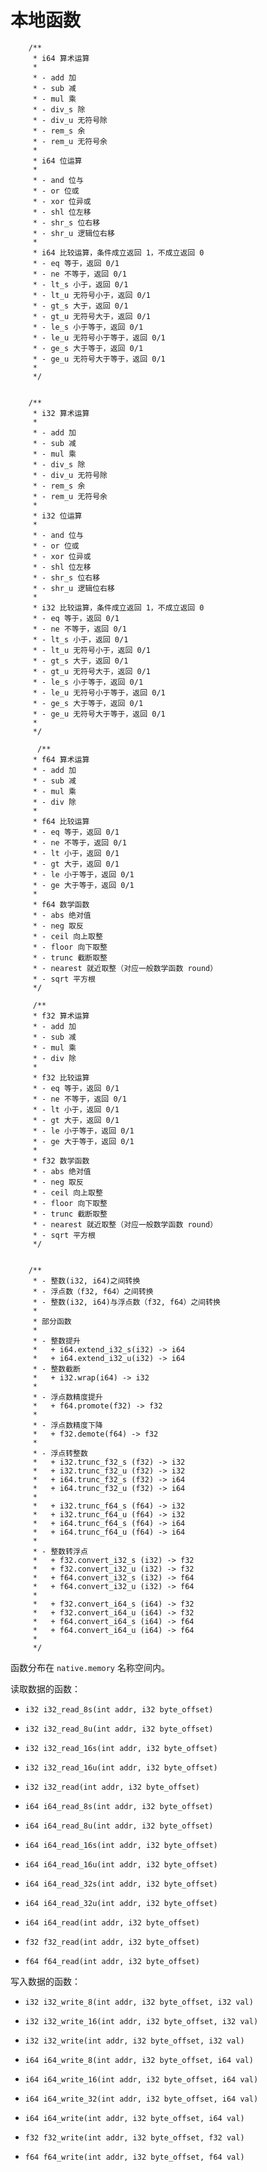 # 本地函数

        /**
         * i64 算术运算
         *
         * - add 加
         * - sub 减
         * - mul 乘
         * - div_s 除
         * - div_u 无符号除
         * - rem_s 余
         * - rem_u 无符号余
         *
         * i64 位运算
         *
         * - and 位与
         * - or 位或
         * - xor 位异或
         * - shl 位左移
         * - shr_s 位右移
         * - shr_u 逻辑位右移
         *
         * i64 比较运算，条件成立返回 1，不成立返回 0
         * - eq 等于，返回 0/1
         * - ne 不等于，返回 0/1
         * - lt_s 小于，返回 0/1
         * - lt_u 无符号小于，返回 0/1
         * - gt_s 大于，返回 0/1
         * - gt_u 无符号大于，返回 0/1
         * - le_s 小于等于，返回 0/1
         * - le_u 无符号小于等于，返回 0/1
         * - ge_s 大于等于，返回 0/1
         * - ge_u 无符号大于等于，返回 0/1
         *
         */


        /**
         * i32 算术运算
         *
         * - add 加
         * - sub 减
         * - mul 乘
         * - div_s 除
         * - div_u 无符号除
         * - rem_s 余
         * - rem_u 无符号余
         *
         * i32 位运算
         *
         * - and 位与
         * - or 位或
         * - xor 位异或
         * - shl 位左移
         * - shr_s 位右移
         * - shr_u 逻辑位右移
         *
         * i32 比较运算，条件成立返回 1，不成立返回 0
         * - eq 等于，返回 0/1
         * - ne 不等于，返回 0/1
         * - lt_s 小于，返回 0/1
         * - lt_u 无符号小于，返回 0/1
         * - gt_s 大于，返回 0/1
         * - gt_u 无符号大于，返回 0/1
         * - le_s 小于等于，返回 0/1
         * - le_u 无符号小于等于，返回 0/1
         * - ge_s 大于等于，返回 0/1
         * - ge_u 无符号大于等于，返回 0/1
         *
         */

          /**
         * f64 算术运算
         * - add 加
         * - sub 减
         * - mul 乘
         * - div 除
         *
         * f64 比较运算
         * - eq 等于，返回 0/1
         * - ne 不等于，返回 0/1
         * - lt 小于，返回 0/1
         * - gt 大于，返回 0/1
         * - le 小于等于，返回 0/1
         * - ge 大于等于，返回 0/1
         *
         * f64 数学函数
         * - abs 绝对值
         * - neg 取反
         * - ceil 向上取整
         * - floor 向下取整
         * - trunc 截断取整
         * - nearest 就近取整（对应一般数学函数 round）
         * - sqrt 平方根
         */

         /**
         * f32 算术运算
         * - add 加
         * - sub 减
         * - mul 乘
         * - div 除
         *
         * f32 比较运算
         * - eq 等于，返回 0/1
         * - ne 不等于，返回 0/1
         * - lt 小于，返回 0/1
         * - gt 大于，返回 0/1
         * - le 小于等于，返回 0/1
         * - ge 大于等于，返回 0/1
         *
         * f32 数学函数
         * - abs 绝对值
         * - neg 取反
         * - ceil 向上取整
         * - floor 向下取整
         * - trunc 截断取整
         * - nearest 就近取整（对应一般数学函数 round）
         * - sqrt 平方根
         */


        /**
         * - 整数(i32, i64)之间转换
         * - 浮点数（f32, f64）之间转换
         * - 整数(i32, i64)与浮点数（f32, f64）之间转换
         *
         * 部分函数
         *
         * - 整数提升
         *   + i64.extend_i32_s(i32) -> i64
         *   + i64.extend_i32_u(i32) -> i64
         * - 整数截断
         *   + i32.wrap(i64) -> i32
         *
         * - 浮点数精度提升
         *   + f64.promote(f32) -> f32
         *
         * - 浮点数精度下降
         *   + f32.demote(f64) -> f32
         *
         * - 浮点转整数
         *   + i32.trunc_f32_s (f32) -> i32
         *   + i32.trunc_f32_u (f32) -> i32
         *   + i64.trunc_f32_s (f32) -> i64
         *   + i64.trunc_f32_u (f32) -> i64
         *
         *   + i32.trunc_f64_s (f64) -> i32
         *   + i32.trunc_f64_u (f64) -> i32
         *   + i64.trunc_f64_s (f64) -> i64
         *   + i64.trunc_f64_u (f64) -> i64
         *
         * - 整数转浮点
         *   + f32.convert_i32_s (i32) -> f32
         *   + f32.convert_i32_u (i32) -> f32
         *   + f64.convert_i32_s (i32) -> f64
         *   + f64.convert_i32_u (i32) -> f64
         *
         *   + f32.convert_i64_s (i64) -> f32
         *   + f32.convert_i64_u (i64) -> f32
         *   + f64.convert_i64_s (i64) -> f64
         *   + f64.convert_i64_u (i64) -> f64
         *
         */


函数分布在 `native.memory` 名称空间内。

读取数据的函数：

- `i32 i32_read_8s(int addr, i32 byte_offset)`
- `i32 i32_read_8u(int addr, i32 byte_offset)`
- `i32 i32_read_16s(int addr, i32 byte_offset)`
- `i32 i32_read_16u(int addr, i32 byte_offset)`
- `i32 i32_read(int addr, i32 byte_offset)`

- `i64 i64_read_8s(int addr, i32 byte_offset)`
- `i64 i64_read_8u(int addr, i32 byte_offset)`
- `i64 i64_read_16s(int addr, i32 byte_offset)`
- `i64 i64_read_16u(int addr, i32 byte_offset)`
- `i64 i64_read_32s(int addr, i32 byte_offset)`
- `i64 i64_read_32u(int addr, i32 byte_offset)`
- `i64 i64_read(int addr, i32 byte_offset)`

- `f32 f32_read(int addr, i32 byte_offset)`
- `f64 f64_read(int addr, i32 byte_offset)`

写入数据的函数：

- `i32 i32_write_8(int addr, i32 byte_offset, i32 val)`
- `i32 i32_write_16(int addr, i32 byte_offset, i32 val)`
- `i32 i32_write(int addr, i32 byte_offset, i32 val)`

- `i64 i64_write_8(int addr, i32 byte_offset, i64 val)`
- `i64 i64_write_16(int addr, i32 byte_offset, i64 val)`
- `i64 i64_write_32(int addr, i32 byte_offset, i64 val)`
- `i64 i64_write(int addr, i32 byte_offset, i64 val)`

- `f32 f32_write(int addr, i32 byte_offset, f32 val)`
- `f64 f64_write(int addr, i32 byte_offset, f64 val)`